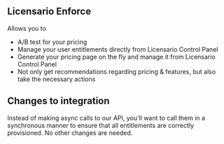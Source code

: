 ## Licensario Enforce
Allows you to
* A/B test for your pricing
* Manage your user entitlements directly from Licensario Control Panel
* Generate your pricing page on the fly and manage it from Licensario Control Panel
* Not only get recommendations regarding pricing & features, but also take the necessary actions

## Changes to integration
Instead of making async calls to our API, you'll want to call them in a synchronous manner to ensure that all entitlements are correctly provisioned.
No other changes are needed.